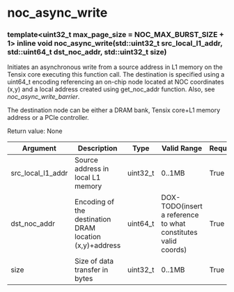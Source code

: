 # noc_async_write

### template<uint32_t max_page_size = NOC_MAX_BURST_SIZE + 1> inline void noc_async_write(std::uint32_t src_local_l1_addr, std::uint64_t dst_noc_addr, std::uint32_t size)

Initiates an asynchronous write from a source address in L1 memory on the Tensix core executing this function call. The destination is specified using a uint64_t encoding referencing an on-chip node located at NOC coordinates (x,y) and a local address created using get_noc_addr function. Also, see *noc_async_write_barrier*.

The destination node can be either a DRAM bank, Tensix core+L1 memory address or a PCIe controller.

Return value: None

| Argument          | Description                                             | Type      | Valid Range                                                   | Required       |
|-------------------|---------------------------------------------------------|-----------|---------------------------------------------------------------|----------------|
| src_local_l1_addr | Source address in local L1 memory                       | uint32_t  | 0..1MB                                                        | True           |
| dst_noc_addr      | Encoding of the destination DRAM location (x,y)+address | uint64_t  | DOX-TODO(insert a reference to what constitutes valid coords) | True           |
| size              | Size of data transfer in bytes                          | uint32_t  | 0..1MB                                                        | True           |

